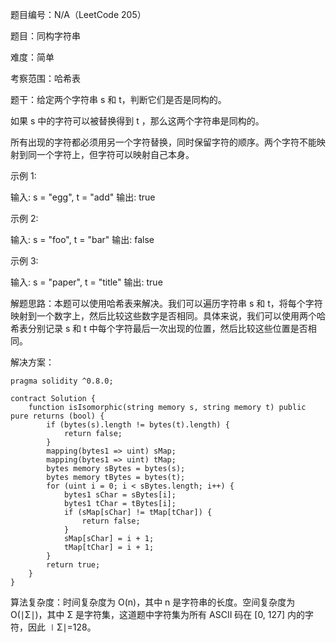 题目编号：N/A（LeetCode 205）

题目：同构字符串

难度：简单

考察范围：哈希表

题干：给定两个字符串 s 和 t，判断它们是否是同构的。

如果 s 中的字符可以被替换得到 t ，那么这两个字符串是同构的。

所有出现的字符都必须用另一个字符替换，同时保留字符的顺序。两个字符不能映射到同一个字符上，但字符可以映射自己本身。

示例 1:

输入: s = "egg", t = "add"
输出: true

示例 2:

输入: s = "foo", t = "bar"
输出: false

示例 3:

输入: s = "paper", t = "title"
输出: true

解题思路：本题可以使用哈希表来解决。我们可以遍历字符串 s 和 t，将每个字符映射到一个数字上，然后比较这些数字是否相同。具体来说，我们可以使用两个哈希表分别记录 s 和 t 中每个字符最后一次出现的位置，然后比较这些位置是否相同。

解决方案：

```solidity
pragma solidity ^0.8.0;

contract Solution {
    function isIsomorphic(string memory s, string memory t) public pure returns (bool) {
        if (bytes(s).length != bytes(t).length) {
            return false;
        }
        mapping(bytes1 => uint) sMap;
        mapping(bytes1 => uint) tMap;
        bytes memory sBytes = bytes(s);
        bytes memory tBytes = bytes(t);
        for (uint i = 0; i < sBytes.length; i++) {
            bytes1 sChar = sBytes[i];
            bytes1 tChar = tBytes[i];
            if (sMap[sChar] != tMap[tChar]) {
                return false;
            }
            sMap[sChar] = i + 1;
            tMap[tChar] = i + 1;
        }
        return true;
    }
}
```

算法复杂度：时间复杂度为 O(n)，其中 n 是字符串的长度。空间复杂度为 O(∣Σ∣)，其中 Σ 是字符集，这道题中字符集为所有 ASCII 码在 [0, 127] 内的字符，因此 ∣Σ∣=128。